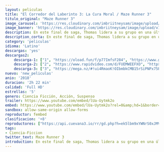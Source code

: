 ```yaml
---
layout: peliculas
title: "El Corredor del Laberinto 3: La Cura Moral / Maze Runner 3"
titulo_original: "Maze Runner 3"
image_carousel: 'https://res.cloudinary.com/imbriitneysam/image/upload/v1544233735/cura-poster-min.jpg'
image_banner: 'https://res.cloudinary.com/imbriitneysam/image/upload/v1544233737/cura-banner-min.jpg'
description: En este final de saga, Thomas lidera a su grupo en una última misión. Deberán entrar en la legendaria Last City, un laberinto controlado por WCKD que puede llegar a ser el laberinto más mortífero de todos. Cualquier persona que lo supere obtendrá las respuestas a las preguntas y los protagonistas quieren saber lo que realmente sucede.
description_corta: En este final de saga, Thomas lidera a su grupo en una última misión. Deberán entrar en la legendaria Last City, un laberinto controlado por WCKD que puede llegar a ser el laberinto más mortífero de todos. Cualquier persona que lo...
category: 'peliculas'
idioma: 'Latino'
descargas: 'yes'
descargas2:
    descarga-1: ["1", "https://oload.fun/f/p77ImfsF284", "https://www.google.com/s2/favicons?domain=openload.co","OpenLoad","https://res.cloudinary.com/imbriitneysam/image/upload/v1541473684/mexico.png", "Latino", "Full HD"]
    descarga-2: ["2", "https://www.rapidvideo.com/d/FUEMWEEFXO", "https://www.google.com/s2/favicons?domain=www.rapidvideo.com","RapidVideo","https://res.cloudinary.com/imbriitneysam/image/upload/v1541473684/mexico.png", "Latino", "Full HD"]
    descarga-3: ["3", "https://mega.nz/#!ui4RmaoK!OIbmbkCMB15rSiPNPx75PltY4Sox8-apfbED1wvhSyk", "https://www.google.com/s2/favicons?domain=mega.nz","Mega","https://res.cloudinary.com/imbriitneysam/image/upload/v1541473684/mexico.png", "Latino", "Full HD"]
nuevo: 'new_peliculas'
anio: '2018'
duracion: '2h 22 min'
calidad: 'Full HD'
estrellas: '5'
genero: Ciencia Ficción, Acción, Suspenso
trailer: https://www.youtube.com/embed/lUa-Uytmk2o
embed: https://www.youtube.com/embed/lUa-Uytmk2o?rel=0&amp;hd=1&border=0&wmode=opaque&enablejsapi=1&modestbranding=1&controls=1&showinfo=1
sandbox: allow-same-origin allow-forms
reproductor: fembed
clasificacion: '+8'
reproductores: ["https://api.cuevana3.io/rr/gd.php?h=ek5lbm9xYWNrS0xJMVp5b21KREk0dFBLbjVkaHhkRGdrOG1jbnBpUnhhS1Z5NWw3alpySTY2emJmNGxrMU5MbDJ0MmdhNVRNbXJhWTEzNm1sSnFYd0pxU3FadVkyUT09"]
tags:
- Ciencia-Ficcion
twitter_text: Maze Runner 3
introduction: En este final de saga, Thomas lidera a su grupo en una última misión. Deberán entrar en la legendaria Last City, un laberinto controlado por WCKD que puede llegar a ser el laberinto más mortífero de todos. Cualquier persona que lo...
---
```












